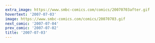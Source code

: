 ```yaml
---
extra_image: https://www.smbc-comics.com/comics/20070703after.gif
hovertext: '2007-07-03'
image: https://www.smbc-comics.com/comics/20070703.gif
next_comic: '2007-07-04'
prev_comic: '2007-07-02'
title: '2007-07-03'
---
```


